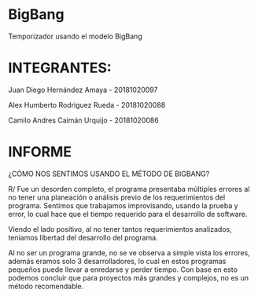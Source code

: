 # BigBang
Temporizador usando el modelo BigBang

# INTEGRANTES:

Juan Diego Hernández Amaya - 20181020097

Alex Humberto Rodriguez Rueda - 20181020088

Camilo Andres Caimán Urquijo - 20181020086

# INFORME

¿CÓMO NOS SENTIMOS USANDO EL MÉTODO DE BIGBANG?

R/ Fue un desorden completo, el programa presentaba múltiples errores al no tener una planeación o análisis previo de los requerimientos del programa. Sentimos que trabajamos improvisando, usando la prueba y error, lo cual hace que el tiempo requerido para el desarrollo de software.

Viendo el lado positivo, al no tener tantos requerimientos analizados, teniamos libertad del desarrollo del programa. 

Al no ser un programa grande, no se ve observa a simple vista los errores, además eramos solo 3 desarrolladores, lo cual en estos programas pequeños puede llevar a enredarse y perder tiempo. Con base en esto podemos concluir que para proyectos más grandes y complejos, no es un método recomendable.
